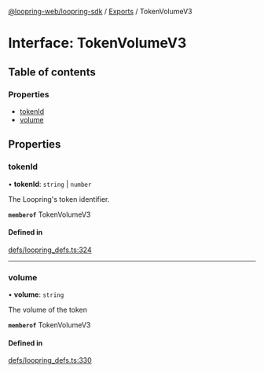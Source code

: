 [@loopring-web/loopring-sdk](../README.md) / [Exports](../modules.md) / TokenVolumeV3

# Interface: TokenVolumeV3

## Table of contents

### Properties

- [tokenId](TokenVolumeV3.md#tokenid)
- [volume](TokenVolumeV3.md#volume)

## Properties

### tokenId

• **tokenId**: `string` \| `number`

The Loopring\'s token identifier.

**`memberof`** TokenVolumeV3

#### Defined in

[defs/loopring_defs.ts:324](https://github.com/Loopring/loopring_sdk/blob/29b8a2c/src/defs/loopring_defs.ts#L324)

___

### volume

• **volume**: `string`

The volume of the token

**`memberof`** TokenVolumeV3

#### Defined in

[defs/loopring_defs.ts:330](https://github.com/Loopring/loopring_sdk/blob/29b8a2c/src/defs/loopring_defs.ts#L330)
